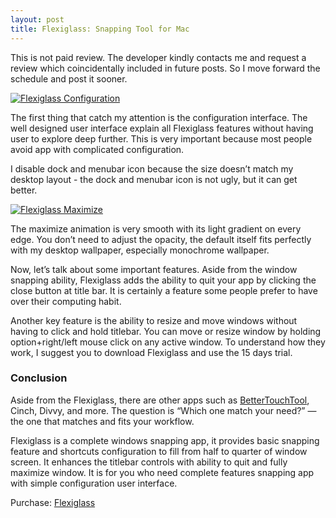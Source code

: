 ```yaml
---
layout: post
title: Flexiglass: Snapping Tool for Mac
---
```

This is not paid review. The developer kindly contacts me and request a review which coincidentally included in future posts. So I move forward the schedule and post it sooner.

[ ![Flexiglass Configuration][img1] ](http://images.sayzlim.net/2011/05/flexiglass_setting.jpg "Flexiglass Configuration")

[img1]: http://images.sayzlim.net/2011/05/flexiglass_setting.jpg "Flexiglass Configuration"

The first thing that catch my attention is the configuration interface. The well designed user interface explain all Flexiglass features without having user to explore deep further. This is very important because most people avoid app with complicated configuration.

I disable dock and menubar icon because the size doesn&#8217;t match my desktop layout - the dock and menubar icon is not ugly, but it can get better.

[ ![Flexiglass Maximize][img2] ](http://images.sayzlim.net/2011/05/flexiglass_maximize.jpg "Flexiglass Maximize")

[img2]: http://images.sayzlim.net/2011/05/flexiglass_maximize.jpg "Flexiglass Maximize"

The maximize animation is very smooth with its light gradient on every edge. You don&#8217;t need to adjust the opacity, the default itself fits perfectly with my desktop wallpaper, especially monochrome wallpaper.

Now, let&#8217;s talk about some important features. Aside from the window snapping ability, Flexiglass adds the ability to quit your app by clicking the close button at title bar. It is certainly a feature some people prefer to have over their computing habit.

Another key feature is the ability to resize and move windows without having to click and hold titlebar. You can move or resize window by holding option+right/left mouse click on any active window. To understand how they work, I suggest you to download Flexiglass and use the 15 days trial.

### Conclusion

Aside from the Flexiglass, there are other apps such as [BetterTouchTool](http://sayzlim.net/fixing-pixel-gap-of-maximized-windows "Fixing Pixel Gap of Maximized Windows | Sayz Lim"), Cinch, Divvy, and more. The question is &#8220;Which one match your need?&#8221; — the one that matches and fits your workflow.

Flexiglass is a complete windows snapping app, it provides basic snapping feature and shortcuts configuration to fill from half to quarter of window screen. It enhances the titlebar controls with ability to quit and fully maximize window. It is for you who need complete features snapping app with simple configuration user interface.

Purchase: [Flexiglass](https://itunes.apple.com/us/app/flexiglass/id426410278?mt=12 "Flexi Glass")